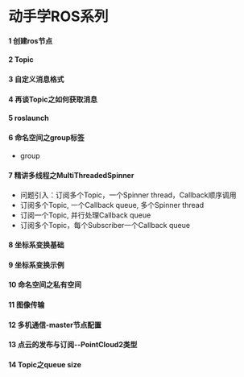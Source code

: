 # 动手学ROS系列

#### 1 创建ros节点

#### 2 Topic

#### 3 自定义消息格式

#### 4 再谈Topic之如何获取消息

#### 5 roslaunch

#### 6 命名空间之group标签

- group

#### 7 精讲多线程之MultiThreadedSpinner

- 问题引入：订阅多个Topic，一个Spinner thread，Callback顺序调用
- 订阅多个Topic, 一个Callback queue, 多个Spinner thread
- 订阅一个Topic, 并行处理Callback queue
- 订阅多个Topic，每个Subscriber一个Callback queue

#### 8 坐标系变换基础

#### 9 坐标系变换示例

#### 10 命名空间之私有空间

#### 11 图像传输

#### 12 多机通信-master节点配置

#### 13 点云的发布与订阅--PointCloud2类型

#### 14 Topic之queue size
